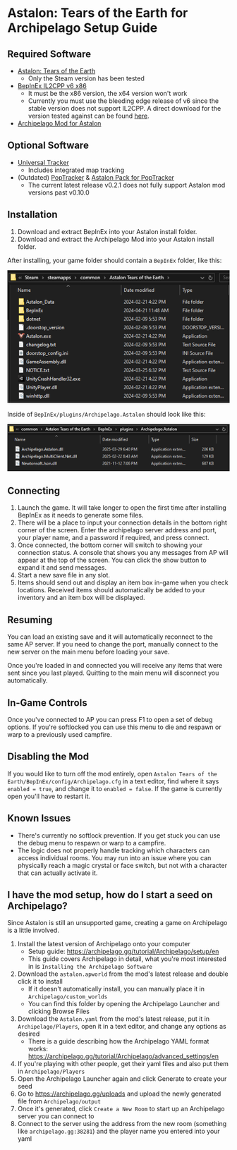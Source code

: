 # Astalon: Tears of the Earth for Archipelago Setup Guide

## Required Software

- [Astalon: Tears of the Earth](https://store.steampowered.com/app/1046400/Astalon_Tears_of_the_Earth/)
  - Only the Steam version has been tested
- [BepInEx IL2CPP v6 x86](https://builds.bepinex.dev/projects/bepinex_be)
  - It must be the x86 version, the x64 version won't work
  - Currently you must use the bleeding edge release of v6 since the stable version does not support IL2CPP. A direct download for the version tested against can be found [here](https://builds.bepinex.dev/projects/bepinex_be/688/BepInEx-Unity.IL2CPP-win-x86-6.0.0-be.688%2B4901521.zip).
- [Archipelago Mod for Astalon](https://github.com/drtchops/Archipelago-Astalon/releases/latest)

## Optional Software

- [Universal Tracker](https://github.com/FarisTheAncient/Archipelago/releases)
  - Includes integrated map tracking
- (Outdated) [PopTracker](https://github.com/black-sliver/PopTracker/releases) & [Astalon Pack for PopTracker](https://github.com/Ouro-dev/astalon-poptracker/releases/latest)
  - The current latest release v0.2.1 does not fully support Astalon mod versions past v0.10.0

## Installation

1. Download and extract BepInEx into your Astalon install folder.
2. Download and extract the Archipelago Mod into your Astalon install folder.

After installing, your game folder should contain a `BepInEx` folder, like this:

<!-- ![Contents of the Astalon Tears of the Earth folder after installing BepInEx, there's a BepInEx folder beside the Astalon_Data folder](/static/generated/docs/Astalon/game_dir.png) -->

![Contents of the Astalon Tears of the Earth folder after installing BepInEx, there's a BepInEx folder beside the Astalon_Data folder](./game_dir.png)

Inside of `BepInEx/plugins/Archipelago.Astalon` should look like this:

<!-- ![Contents of the Archipelago.Astalon folder after installing the randomizer mod, there's an Archipelago.Astalon.dll file among others](/static/generated/docs/Astalon/plugins_dir.png) -->

![Contents of the Archipelago.Astalon folder after installing the randomizer mod, there's an Archipelago.Astalon.dll file among others](./plugins_dir.png)

## Connecting

1. Launch the game. It will take longer to open the first time after installing BepInEx as it needs to generate some files.
2. There will be a place to input your connection details in the bottom right corner of the screen. Enter the archipelago server address and port, your player name, and a password if required, and press connect.
3. Once connected, the bottom corner will switch to showing your connection status. A console that shows you any messages from AP will appear at the top of the screen. You can click the show button to expand it and send messages.
4. Start a new save file in any slot.
5. Items should send out and display an item box in-game when you check locations. Received items should automatically be added to your inventory and an item box will be displayed.

## Resuming

You can load an existing save and it will automatically reconnect to the same AP server. If you need to change the port, manually connect to the new server on the main menu before loading your save.

Once you're loaded in and connected you will receive any items that were sent since you last played. Quitting to the main menu will disconnect you automatically.

## In-Game Controls

Once you've connected to AP you can press F1 to open a set of debug options. If you're softlocked you can use this menu to die and respawn or warp to a previously used campfire.

## Disabling the Mod

If you would like to turn off the mod entirely, open `Astalon Tears of the Earth/BepInEx/config/Archipelago.cfg` in a text editor, find where it says `enabled = true`, and change it to `enabled = false`. If the game is currently open you'll have to restart it.

## Known Issues

- There's currently no softlock prevention. If you get stuck you can use the debug menu to respawn or warp to a campfire.
- The logic does not properly handle tracking which characters can access individual rooms. You may run into an issue where you can physically reach a magic crystal or face switch, but not with a character that can actually activate it.

## I have the mod setup, how do I start a seed on Archipelago?

Since Astalon is still an unsupported game, creating a game on Archipelago is a little involved.

1. Install the latest version of Archipelago onto your computer
   - Setup guide: <https://archipelago.gg/tutorial/Archipelago/setup/en>
   - This guide covers Archipelago in detail, what you're most interested in is `Installing the Archipelago Software`
2. Download the `astalon.apworld` from the mod's latest release and double click it to install
   - If it doesn't automatically install, you can manually place it in `Archipelago/custom_worlds`
   - You can find this folder by opening the Archipelago Launcher and clicking Browse Files
3. Download the `Astalon.yaml` from the mod's latest release, put it in `Archipelago/Players`, open it in a text editor, and change any options as desired
   - There is a guide describing how the Archipelago YAML format works: <https://archipelago.gg/tutorial/Archipelago/advanced_settings/en>
4. If you're playing with other people, get their yaml files and also put them in `Archipelago/Players`
5. Open the Archipelago Launcher again and click Generate to create your seed
6. Go to <https://archipelago.gg/uploads> and upload the newly generated file from `Archipelago/output`
7. Once it's generated, click `Create a New Room` to start up an Archipelago server you can connect to
8. Connect to the server using the address from the new room (something like `archipelago.gg:38281`) and the player name you entered into your yaml
